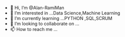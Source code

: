 - 👋 Hi, I’m @Alan-RamiMan
- 👀 I’m interested in ...Data Science,Machine Learning 
- 🌱 I’m currently learning ...PYTHON ,SQL,SCRUM
- 💞️ I’m looking to collaborate on ...
- 📫 How to reach me ...

<!---
Alan-RamiMan/Alan-RamiMan is a ✨ special ✨ repository because its `README.md` (this file) appears on your GitHub profile.
You can click the Preview link to take a look at your changes.
--->

